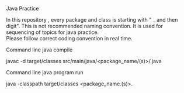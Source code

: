 Java Practice

In this repository , every package and class is starting with " _ and then digit".
This is not recommended naming convention. It is used for sequencing of topics for java practice.  
Please follow correct coding convention in real time.

Command line java compile

javac -d target/classes src/main/java/<package_name/(s)>/<classname>.java

Command line java program run

java -classpath target/classes <package_name.(s)>.<classname>
